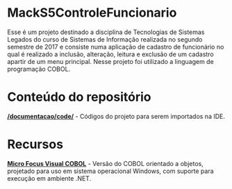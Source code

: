 # MackS5ControleFuncionario

Esse é um projeto destinado a disciplina de Tecnologias de Sistemas Legados do curso de Sistemas de Informação realizada no segundo semestre de 2017 e consiste numa aplicação de cadastro de funcionário no qual é realizado a inclusão, alteração, leitura e exclusão de um cadastro apartir de um menu principal. Nesse projeto foi utilizado a linguagem de programação COBOL.

# Conteúdo do repositório

[**/documentacao/code/**](code) - Códigos do projeto para serem importados na IDE.


# Recursos

[**Micro Focus Visual COBOL**](https://github.com/apache/netbeans) - Versão do COBOL orientado a objetos, projetado para uso em sistema operacional Windows, com suporte para execução em ambiente .NET.
